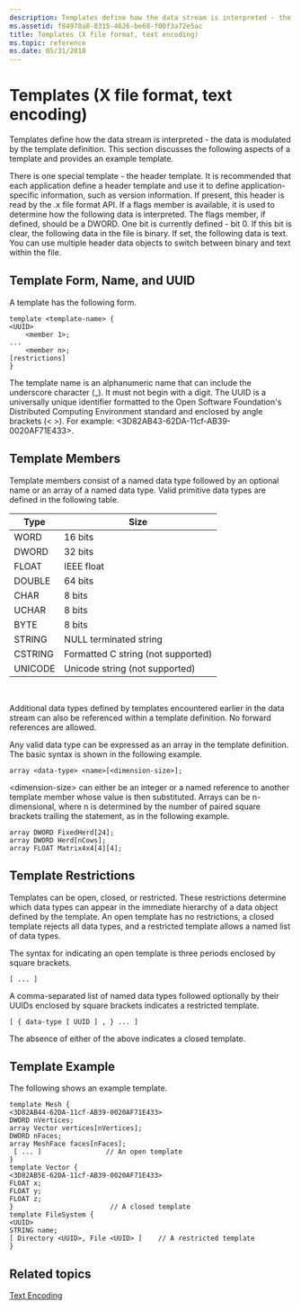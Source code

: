```yaml
---
description: Templates define how the data stream is interpreted - the data is modulated by the template definition. This section discusses the following aspects of a template and provides an example template.
ms.assetid: f84978a8-8315-4626-be68-f00f3a72e5ac
title: Templates (X file format, text encoding)
ms.topic: reference
ms.date: 05/31/2018
---
```


# Templates (X file format, text encoding)

Templates define how the data stream is interpreted - the data is modulated by the template definition. This section discusses the following aspects of a template and provides an example template.

There is one special template - the header template. It is recommended that each application define a header template and use it to define application-specific information, such as version information. If present, this header is read by the .x file format API. If a flags member is available, it is used to determine how the following data is interpreted. The flags member, if defined, should be a DWORD. One bit is currently defined - bit 0. If this bit is clear, the following data in the file is binary. If set, the following data is text. You can use multiple header data objects to switch between binary and text within the file.

## Template Form, Name, and UUID

A template has the following form.


```
template <template-name> {
<UUID>
    <member 1>;
...
    <member n>;
[restrictions]
}
```



The template name is an alphanumeric name that can include the underscore character (\_). It must not begin with a digit. The UUID is a universally unique identifier formatted to the Open Software Foundation's Distributed Computing Environment standard and enclosed by angle brackets (< >). For example: <3D82AB43-62DA-11cf-AB39-0020AF71E433>.

## Template Members

Template members consist of a named data type followed by an optional name or an array of a named data type. Valid primitive data types are defined in the following table.



| Type    | Size                               |
|---------|------------------------------------|
| WORD    | 16 bits                            |
| DWORD   | 32 bits                            |
| FLOAT   | IEEE float                         |
| DOUBLE  | 64 bits                            |
| CHAR    | 8 bits                             |
| UCHAR   | 8 bits                             |
| BYTE    | 8 bits                             |
| STRING  | NULL terminated string             |
| CSTRING | Formatted C string (not supported) |
| UNICODE | Unicode string (not supported)     |



 

Additional data types defined by templates encountered earlier in the data stream can also be referenced within a template definition. No forward references are allowed.

Any valid data type can be expressed as an array in the template definition. The basic syntax is shown in the following example.


```
array <data-type> <name>[<dimension-size>];
```



&lt;dimension-size&gt; can either be an integer or a named reference to another template member whose value is then substituted. Arrays can be n-dimensional, where n is determined by the number of paired square brackets trailing the statement, as in the following example.


```
array DWORD FixedHerd[24];
array DWORD Herd[nCows];
array FLOAT Matrix4x4[4][4];
```



## Template Restrictions

Templates can be open, closed, or restricted. These restrictions determine which data types can appear in the immediate hierarchy of a data object defined by the template. An open template has no restrictions, a closed template rejects all data types, and a restricted template allows a named list of data types.

The syntax for indicating an open template is three periods enclosed by square brackets.


```
[ ... ]
```



A comma-separated list of named data types followed optionally by their UUIDs enclosed by square brackets indicates a restricted template.


```
[ { data-type [ UUID ] , } ... ]
```



The absence of either of the above indicates a closed template.

## Template Example

The following shows an example template.


```
template Mesh {
<3D82AB44-62DA-11cf-AB39-0020AF71E433>
DWORD nVertices;
array Vector vertices[nVertices];
DWORD nFaces;
array MeshFace faces[nFaces];
 [ ... ]                // An open template
}
template Vector {
<3D82AB5E-62DA-11cf-AB39-0020AF71E433>
FLOAT x;
FLOAT y;
FLOAT z;
}                        // A closed template
template FileSystem {
<UUID>
STRING name;
[ Directory <UUID>, File <UUID> ]    // A restricted template
}
```



## Related topics

<dl> <dt>

[Text Encoding](text-encoding.md)
</dt> </dl>

 

 



